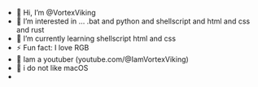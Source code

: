- 👋 Hi, I’m @VortexViking
- 👀 I’m interested in ... .bat and python and shellscript and html and css and rust
- 🌱 I’m currently learning shellscript html and css
- ⚡ Fun fact: I love RGB
- 🎥 Iam a youtuber (youtube.com/@IamVortexViking)
- 🍎 i do not like macOS 
- 

<!---
VortexViking/VortexViking is a ✨ special ✨ repository because its `README.md` (this file) appears on your GitHub profile.
You can click the Preview link to take a look at your changes.
--->
